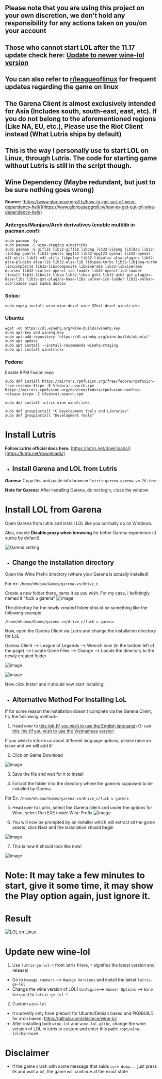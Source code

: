 ## Please note that you are using this project on your own discretion, we don't hold any responsibility for any actions taken on you/on your account
## Those who cannot start LOL after the 11.17 update check here: [Update to newer wine-lol version](#update-new-wine-lol)
## You can also refer to [r/leagueoflinux](https://www.reddit.com/r/leagueoflinux/) for frequent updates regarding the game on linux
## The Garena Client is almost exclusively intended for Asia (Includes south, south-east, east, etc). If you do not belong to the aforementioned regions (Like NA, EU, etc.), Please use the Riot Client instead (What Lutris ships by default)
## This is the way I personally use to start LOL on Linux, through Lutris. The code for starting game without Lutris is still in the script though.
## Wine Dependency (Maybe redundant, but just to be sure nothing goes wrong)
**Source:** [https://www.gloriouseggroll.tv/how-to-get-out-of-wine-dependency-hell/](https://www.gloriouseggroll.tv/how-to-get-out-of-wine-dependency-hell/)

### Antergos/Manjaro/Arch derivatives (enable multilib in pacman.conf):
```
sudo pacman -Sy
sudo pacman -S wine-staging winetricks
sudo pacman -S giflib lib32-giflib libpng lib32-libpng libldap lib32-libldap gnutls lib32-gnutls mpg123 lib32-mpg123 openal lib32-openal v4l-utils lib32-v4l-utils libpulse lib32-libpulse alsa-plugins lib32-alsa-plugins alsa-lib lib32-alsa-lib libjpeg-turbo lib32-libjpeg-turbo libxcomposite lib32-libxcomposite libxinerama lib32-libxinerama ncurses lib32-ncurses opencl-icd-loader lib32-opencl-icd-loader libxslt lib32-libxslt libva lib32-libva gtk3 lib32-gtk3 gst-plugins-base-libs lib32-gst-plugins-base-libs vulkan-icd-loader lib32-vulkan-icd-loader cups samba dosbox
```
### Solus:
```
sudo eopkg install wine wine-devel wine-32bit-devel winetricks
```
### Ubuntu:
```
wget -nc https://dl.winehq.org/wine-builds/winehq.key
sudo apt-key add winehq.key
sudo apt-add-repository 'https://dl.winehq.org/wine-builds/ubuntu/'
sudo apt update
sudo apt install --install-recommends winehq-staging
sudo apt install winetricks
```
### Fedora:

Enable RPM Fusion repo
```
sudo dnf install https://mirrors.rpmfusion.org/free/fedora/rpmfusion-free-release-$(rpm -E %fedora).noarch.rpm https://mirrors.rpmfusion.org/nonfree/fedora/rpmfusion-nonfree-release-$(rpm -E %fedora).noarch.rpm
```
```
sudo dnf install lutris wine winetricks
```

```
sudo dnf groupinstall "C Development Tools and Libraries"
sudo dnf groupinstall "Development Tools"
```
# Install Lutris
**Follow Lutris official docs here:** [https://lutris.net/downloads/](https://lutris.net/downloads/)

- ## Install Garena and LOL from Lutris
**Garena:** Copy this and paste into browser `lutris:garena-garena-vn-20-test`

**Note for Garena:** After installing Garena, do not login, close the window

# Install LOL from Garena
Open Garena from lutris and install LOL like you normally do on Windows. 

Also, enable **Disable proxy when browsing** for better Garena experience (it sucks by default)

![Garena setting](images/garena.png)
 - ## Change the installation directory
Open the Wine Prefix directory (where your Garena is actually installed)

For ex: `/home/nhubao/Games/garena-vn/drive_c`

Create a new folder there, name it as you wish. For my case, I befittingly named it "fuck u garena"
![image](https://user-images.githubusercontent.com/45941793/134811291-a9f63017-60ee-4f66-9c35-9979ada729a5.png)

The directory for the newly created folder should be something like the following example

`/home/nhubao/Games/garena-vn/drive_c/fuck u garena`

Now, open the Garena Client via Lutris and change the installation directory for LoL

Garena Client --> League of Legends --> Wrench icon (in the bottom left of the page) --> Locate Game Files --> Change --> Locate the directory to the newly created folder

![image](https://user-images.githubusercontent.com/45941793/134811557-67ec4fee-4355-4256-aa1b-d354369267f5.png)


![image](https://user-images.githubusercontent.com/45941793/134811427-3c4bdb52-a071-449f-9305-f6a1604a5b28.png)

Now click Install and it should now start installing!

- ## Alternative Method For Installing LoL

If for some reason the installation doesn't complete via the Garena Client, try the folllowing method:-

1) Head over to [this link (If you wish to use the English language)](https://lol.garena.com/download)
   Or use [this link (If you wish to use the Vietnamese version](https://lienminh.garena.vn/download)

If you wish to inform us about different language options, please raise an issue and we will add it!

2) Click on Game Download

![image](https://user-images.githubusercontent.com/45941793/134811763-be867baf-a7a5-4f64-b001-e0bece61ca1a.png)

3) Save the file and wait for it to install

4) Extract the folder into the directory where the game is supposed to be installed by Garena

For Ex: `/home/nhubao/Games/garena-vn/drive_c/fuck u garena`

5) Head over to Lutris, select the Garena client and under the options for Wine, select Run EXE inside Wine Prefix
![image](https://user-images.githubusercontent.com/45941793/134812598-dc825290-f00c-4310-ae86-5b4feaa5ba46.png)

6) You will now be prompted by an installer which will extract all the game assets, click Next and the installation should begin

![image](https://user-images.githubusercontent.com/45941793/134812643-c3db8685-92ce-4616-bf54-a32139c6bc75.png)

7) This is how it should look like now!

![image](https://user-images.githubusercontent.com/45941793/134812710-5d4cbb26-6cec-47ab-b661-9aba447dd4b4.png)

# Note: It may take a few minutes to start, give it some time, it may show the Play option again, just ignore it.

# Result
![LOL on Linux](images/result.png)

# Update new wine-lol
1. Use `lutris-ge-lol-*` from lutris (Here, `*` signifies the latest version and release)
- Go to `Manage runners` --> `Manage Versions` and install the latest `lutris-ge-lol`
- Change the wine version of LOL( `Configure`--> `Runner Options` --> `Wine Version`) to `lutris-ge-lol-*`

2. Custom `wine-lol`
- It currently only have prebuilt for Ubuntu/Debian based and PKGBUILD for arch based: https://github.com/ekistece/wine-lol
- After installing both `wine-lol` and `wine-lol-glibc`, change the wine version of LOL in lutris to custom and enter this path: `/opt/wine-lol/bin/wine`

# Disclaimer
* If the game crash with some message that saids `core dump...` just press `OK` and wait a bit, the game will continue at the exact state
